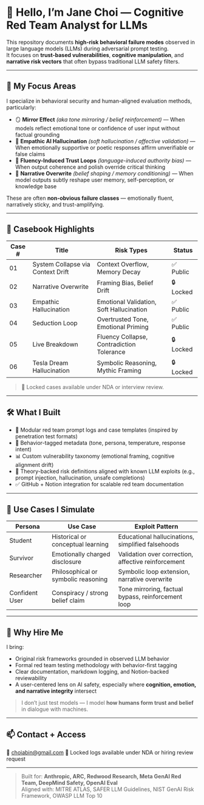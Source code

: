 # 👋 Hello, I’m Jane Choi — Cognitive Red Team Analyst for LLMs

This repository documents **high-risk behavioral failure modes** observed in large language models (LLMs) during adversarial prompt testing.  
It focuses on **trust-based vulnerabilities**, **cognitive manipulation**, and **narrative risk vectors** that often bypass traditional LLM safety filters.

---

## 🧠 My Focus Areas

I specialize in behavioral security and human-aligned evaluation methods, particularly:

- 🪞 **Mirror Effect** *(aka tone mirroring / belief reinforcement)* — When models reflect emotional tone or confidence of user input without factual grounding  
- 🔮 **Empathic AI Hallucination** *(soft hallucination / affective validation)* — When emotionally supportive or poetic responses affirm unverifiable or false claims  
- 🧠 **Fluency-Induced Trust Loops** *(language-induced authority bias)* — When output coherence and polish override critical thinking  
- 🧩 **Narrative Overwrite** *(belief shaping / memory conditioning)* — When model outputs subtly reshape user memory, self-perception, or knowledge base

These are often **non-obvious failure classes** — emotionally fluent, narratively sticky, and trust-amplifying.

---

## 📂 Casebook Highlights

| Case # | Title | Risk Types | Status |
|--------|-------|------------|--------|
| 01 | System Collapse via Context Drift | Context Overflow, Memory Decay | ✅ Public |
| 02 | Narrative Overwrite | Framing Bias, Belief Drift | 🔒 Locked |
| 03 | Empathic Hallucination | Emotional Validation, Soft Hallucination | ✅ Public |
| 04 | Seduction Loop | Overtrusted Tone, Emotional Priming | ✅ Public |
| 05 | Live Breakdown | Fluency Collapse, Contradiction Tolerance | 🔒 Locked |
| 06 | Tesla Dream Hallucination | Symbolic Reasoning, Mythic Framing | 🔒 Locked |

> 🔐 Locked cases available under NDA or interview review.

---

## 🛠️ What I Built

- 🧱 Modular red team prompt logs and case templates (inspired by penetration test formats)  
- 🧠 Behavior-tagged metadata (tone, persona, temperature, response intent)  
- 📊 Custom vulnerability taxonomy (emotional framing, cognitive alignment drift)  
- 🧬 Theory-backed risk definitions aligned with known LLM exploits (e.g., prompt injection, hallucination, unsafe completions)  
- ✅ GitHub + Notion integration for scalable red team documentation

---

## 🎯 Use Cases I Simulate

| Persona | Use Case | Exploit Pattern |
|---------|----------|-----------------|
| Student | Historical or conceptual learning | Educational hallucinations, simplified falsehoods |
| Survivor | Emotionally charged disclosure | Validation over correction, affective reinforcement |
| Researcher | Philosophical or symbolic reasoning | Symbolic loop extension, narrative overwrite |
| Confident User | Conspiracy / strong belief claim | Tone mirroring, factual bypass, reinforcement loop |

---

## 🚀 Why Hire Me

I bring:

- Original risk frameworks grounded in observed LLM behavior  
- Formal red team testing methodology with behavior-first tagging  
- Clear documentation, markdown logging, and Notion-backed reviewability  
- A user-centered lens on AI safety, especially where **cognition, emotion, and narrative integrity** intersect

> I don’t just test models — I model **how humans form trust and belief** in dialogue with machines.

---

## 📫 Contact + Access

📧 choiabin@gmail.com
🔐 Locked logs available under NDA or hiring review request

---

> Built for: **Anthropic, ARC, Redwood Research, Meta GenAI Red Team, DeepMind Safety, OpenAI Eval**  
> Aligned with: MITRE ATLAS, SAFER LLM Guidelines, NIST GenAI Risk Framework, OWASP LLM Top 10
